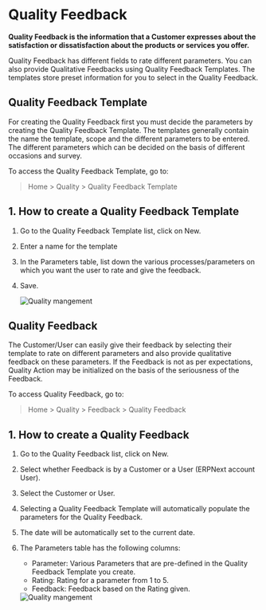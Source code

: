 <!-- add-breadcrumbs -->
# Quality Feedback

**Quality Feedback is the information that a Customer expresses about the satisfaction or dissatisfaction about the products or services you offer.**

Quality Feedback has different fields to rate different parameters. You can also provide Qualitative Feedbacks using Quality Feedback Templates. The templates store preset information for you to select in the Quality Feedback.

## Quality Feedback Template

 For creating the Quality Feedback first you must decide the parameters by creating the Quality Feedback Template. The templates generally contain the name the template, scope and the different parameters to be entered. The different parameters which can be decided on the basis of different occasions and survey.

 To access the Quality Feedback Template, go to:
> Home > Quality > Quality Feedback Template

## 1. How to create a Quality Feedback Template
1. Go to the Quality Feedback Template list, click on New.
1. Enter a name for the template
1. In the Parameters table, list down the various processes/parameters on which you want the user to rate and give the feedback.
1. Save.

    <img class="screenshot" alt="Quality mangement" src="{{docs_base_url}}/assets/img/quality-management/template.gif">

## Quality Feedback

 The Customer/User can easily give their feedback by selecting their template to rate on different parameters and also provide qualitative feedback on these parameters.
 If the Feedback is not as per expectations, Quality Action may be initialized on the basis of the seriousness of the Feedback.

 To access Quality Feedback, go to:
> Home > Quality > Feedback > Quality Feedback

## 1. How to create a Quality Feedback

1. Go to the Quality Feedback list, click on New.
1. Select whether Feedback is by a Customer or a User (ERPNext account User).
1. Select the Customer or User.
1. Selecting a Quality Feedback Template will automatically populate the parameters for the Quality Feedback.
1. The date will be automatically set to the current date.
1. The Parameters table has the following columns:

    - Parameter: Various Parameters that are pre-defined in the Quality Feedback Template you create.
    - Rating: Rating for a parameter from 1 to 5.
    - Feedback: Feedback based on the Rating given.

    <img class="screenshot" alt="Quality mangement" src="{{docs_base_url}}/assets/img/quality-management/feedback.gif">

